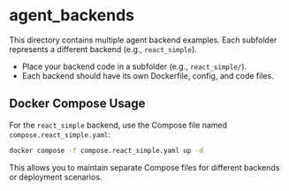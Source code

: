 # agent_backends

This directory contains multiple agent backend examples. Each subfolder represents a different backend (e.g., `react_simple`).

- Place your backend code in a subfolder (e.g., `react_simple/`).
- Each backend should have its own Dockerfile, config, and code files.

## Docker Compose Usage

For the `react_simple` backend, use the Compose file named `compose.react_simple.yaml`:

```bash
docker compose -f compose.react_simple.yaml up -d
```

This allows you to maintain separate Compose files for different backends or deployment scenarios.
